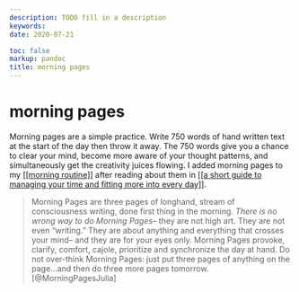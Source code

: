 ```yaml
---
description: TODO fill in a description
keywords: 
date: 2020-07-21

toc: false
markup: pandoc
title: morning pages
---
```


# morning pages

Morning pages are a simple practice.
Write 750 words of hand written text at the start of the day then throw it away.
The 750 words give you a chance to clear your mind, become more aware of your thought patterns, and simultaneously get the creativity juices flowing.
I added morning pages to my [[[morning routine]]](../slipbox/morning-routine) after reading about them in [[[a short guide to managing your time and fitting more into every day]]](../reading-notes/a-short-guide-to-managing-your-time-and-fitting-more-into-every-day).

> Morning Pages are three pages of longhand, stream of consciousness writing, done first thing in the morning.
> *There is no wrong way to do Morning Pages*– they are not high art.
> They are not even “writing.” They are about anything and everything that crosses your mind– and they are for your eyes only.
> Morning Pages provoke, clarify, comfort, cajole, prioritize and synchronize the day at hand.
> Do not over-think Morning Pages: just put three pages of anything on the page...and then do three more pages tomorrow.
> [@MorningPagesJulia]
